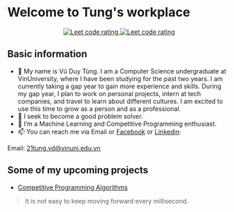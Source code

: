 # Welcome to Tung's workplace

<p align="center">
  <a href="https://leetcode.com/Play_With_Mino/">
    <img src="https://cp-logo.vercel.app/leetcode/sudiptob2" alt="Leet code rating" />
  </a>
  <a href="https://codeforces.com/profile/Nisekoi">
    <img src="https://raw.githubusercontent.com/sudiptob2/cf-stats/main/output/rating.svg" alt="Leet code rating" />
  </a>
</p>

## Basic information
- 👋 My name is Vũ Duy Tùng. I am a Computer Science undergraduate at VinUniversity, where I have been studying for the past two years. I am currently taking a gap year to gain more experience and skills. During my gap year, I plan to work on personal projects, intern at tech companies, and travel to learn about different cultures. I am excited to use this time to grow as a person and as a professional.
- 👀 I seek to become a good problem solver.
- 🌱 I’m a Machine Learning and Competitive Programming enthusiast. 
- 📫 You can reach me via Email or [Facebook](https://www.facebook.com/tung.vuduy.54/) or [Linkedin](https://www.linkedin.com/in/t%C3%B9ng-v%C5%A9-duy-208486203/):

Email: 21tung.vd@vinuni.edu.vn

## Some of my upcoming projects
- [Competitive Programming Algorithms](https://github.com/vu-duy-tung/CP-Algorithm)

> It is not easy to keep moving forward every millisecond.
<p align="center">
  <img src="">
</p>
